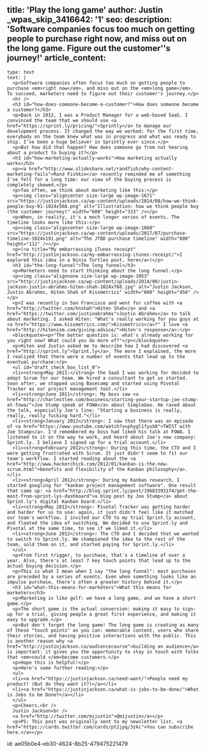 title: 'Play the long game'
author: Justin
_wpas_skip_3416642: '1'
seo:
  description: 'Software companies focus too much on getting people to purchase right now, and miss out on the long game. Figure out the customer''s journey!'
article_content:
  -
    type: text
    text: |
      <p>Software companies often focus too much on getting people to purchase <em>right now</em>, and miss out on the <em>long game</em>. To succeed, marketers need to figure out their customer's journey.</p>
      <hr />
      <h3 id="how-does-someone-become-a-customer?">How does someone become a customer?</h3>
      <p>Back in 2012, I was a Product Manager for a web-based SaaS. I convinced the team that we should use <a href="https://sprint.ly/pricing/">Sprintly</a> to manage our development process. It changed the way we worked: for the first time, everybody on the team knew what was in progress and what was ready to ship. I’ve been a huge believer in Sprintly ever since.</p>
      <p>But how did that happen? How does someone go from not hearing about a product to buying it?</p>
      <h3 id="how-marketing-actually-works">How marketing actually works</h3>
      <p><a href="http://www.slideshare.net/randfish/why-content-marketing-fails">Rand Fishkin</a> recently reminded me of something I've felt for a long time: our view of the buying process is completely skewed.</p>
      <p>Too often, we think about marketing like this:</p>
      <p><img class="aligncenter size-large wp-image-1671" src="https://justinjackson.ca/wp-content/uploads/2014/08/how-we-think-people-buy-01-1024x568.png" alt="Illustration: how we think people buy (the customer journey)" width="600" height="333" /></p>
      <p>When, in reality, it's a much longer series of events. The timeline looks more like this:</p>
      <p><img class="aligncenter size-large wp-image-1660" src="https://justinjackson.ca/wp-content/uploads/2017/07/purchase-timeline-1024x191.png" alt="The JTBD purchase timeline" width="600" height="112" /></p>
      <p>(<a title="My embarrassing iTunes receipt" href="http://justinjackson.ca/my-embarrassing-itunes-receipt/">I explored this idea in a Ninja Turtles post, here</a>)</p>
      <h3 id="the-long-funnel">The long funnel</h3>
      <p>Marketers need to start thinking about the long funnel.</p>
      <p><img class="alignnone size-large wp-image-1053" src="http://justinjackson.ca/wp-content/uploads/2014/08/justin-jackson-justin-abrahms-hiten-shah-1024x768.jpg" alt="Justin Jackson, Justin Abrahms, Hiten Shah of Kissmetrics" width="600" height="450" /></p>
      <p>I was recently in San Francisco and went for coffee with <a href="http://twitter.com/hnshah">Hiten Shah</a> and <a href="https://twitter.com/justinabrahms">Justin Abrahms</a> to talk about marketing. I asked Hiten: "What's really working for you guys at <a href="https://www.kissmetrics.com/">Kissmetrics</a>?" I love <a href="http://hitenism.com/giving-advice/">Hiten's response</a>:</p>
      <blockquote><p>"The better question is: what's already working for you right now? What could you do more of?"</p></blockquote>
      <p>Hiten and Justin asked me to describe how I had discovered <a href="http://sprint.ly">Sprint.ly</a>. The more I explained, the more I realized that there were a number of events that lead up to the eventual purchase:</p>
      <ul id="draft_check_box_list_0">
      <li><strong>May 2011:</strong> the SaaS I was working for decided to adopt Scrum for our team. We hired a consultant to get us started. Soon after, we stopped using Basecamp and started using Pivotal Tracker as our project management tool.</li>
      <li><strong>June 2011</strong>: My boss saw <a href="http://charlestlee.com/business/starting-your-startup-joe-stump-at-fowa/">Joe Stump speak at FOWA</a> about SimpleGeo. He raved about the talk, especially Joe's line: "Starting a business is really, really, really fucking hard."</li>
      <li><strong>January 2012</strong>: I saw that there was an episode of <a href="https://www.youtube.com/watch?v=phygl1fyuX8">TWIST with Joe Stump</a>. I'd remembered my boss had liked his talk at FOWA. I listened to it on the way to work, and heard about Joe's new company: Sprint.ly. I believe I signed up for a trial account.</li>
      <li><strong>February 2012</strong>: During this time, the CTO and I were getting frustrated with Scrum. It just didn't seem to fit our team's workflow. I started reading about the <a href="http://www.hackerchick.com/2012/01/kanban-is-the-new-scrum.html">benefits and flexibility of the Kanban philosophy</a>.</li>
      <li><strong>April 2012</strong>: During my Kanban research, I started googling for "kanban project management software". One result that came up: <a href="http://blog.sprint.ly/post/19683393174/get-the-most-from-sprint-lys-dashboard">a blog post by Joe Stump</a> about Sprint.ly's digital Kanban board.</li>
      <li><strong>May 2012</strong>: Pivotal Tracker was getting harder and harder for us to use: again, it just didn't feel like it matched our team's workflow. I invited our CTO to my trial Sprint.ly account, and floated the idea of switching. We decided to use Sprint.ly and Pivotal at the same time, to see if we liked it.</li>
      <li><strong>June 2012</strong>: The CTO and I decided that we wanted to switch to Sprint.ly. We championed the idea to the rest of the team, sold them on it, and started paying for Sprint.ly.</li>
      </ul>
      <p>From first trigger, to purchase, that's a timeline of over a year. Also, there's at least 7 key touch points that lead up to the actual buying decision.</p>
      <p>This is what I mean when I say "the long funnel": most purchases are preceded by a series of events. Even when something looks like an impulse purchase, there's often a greater history behind it.</p>
      <h3 id="what-this-means-for-marketers">What this means for marketers</h3>
      <p>Marketing is like golf: we have a long game, and we have a short game.</p>
      <p>The short game is the actual conversion: making it easy to sign-up for a trial, giving people a great first experience, and making it easy to upgrade.</p>
      <p>But don't forget the long game! The long game is creating as many of these "touch points" as you can: memorable content, users who share their stories, and having positive interactions with the public. This is another reason why <a href="http://justinjackson.ca/audiencecourse">building an audience</a> is important: it gives you the opportunity to stay in touch with folks that <em>could </em>become customers.</p>
      <p>Hope this is helpful!</p>
      <p>Here's some further reading:</p>
      <ul>
      <li><a href="https://justinjackson.ca/need-want/">People need my product! (But do they want it?)</a></li>
      <li><a href="https://justinjackson.ca/what-is-jobs-to-be-done/">What is Jobs to be Done?</a></li>
      </ul>
      <p>Cheers,<br />
      Justin Jackson<br />
      <a href="http://twitter.com/mijustin">@mijustin</a></p>
      <p>PS: This post was originally sent to my newsletter list. <a href="https://cards.twitter.com/cards/pt2jpq/3zkc">You can subscribe here.</a></p>
      
id: ae05b0e4-eb30-4624-8b25-479475221479
